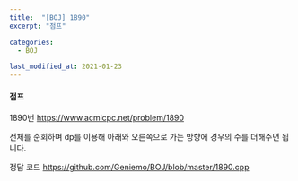 ```yaml
---
title:  "[BOJ] 1890"
excerpt: "점프"

categories:
  - BOJ

last_modified_at: 2021-01-23
---
```


#### 점프

1890번 <https://www.acmicpc.net/problem/1890>

전체를 순회하며 dp를 이용해 아래와 오른쪽으로 가는 방향에 경우의 수를 더해주면 됩니다.

정답 코드 <https://github.com/Geniemo/BOJ/blob/master/1890.cpp>